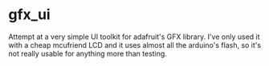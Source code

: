 # gfx_ui
Attempt at a very simple UI toolkit for adafruit's GFX library. I've only used it with a cheap mcufriend LCD and it uses almost all the arduino's flash, so it's not really usable for anything more than testing.

